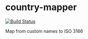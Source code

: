 # country-mapper
[![Build Status](https://travis-ci.org/Laboratory/country-mapper.svg?branch=master)](https://travis-ci.org/Laboratory/country-mapper)

Map from custom names to ISO 3166
